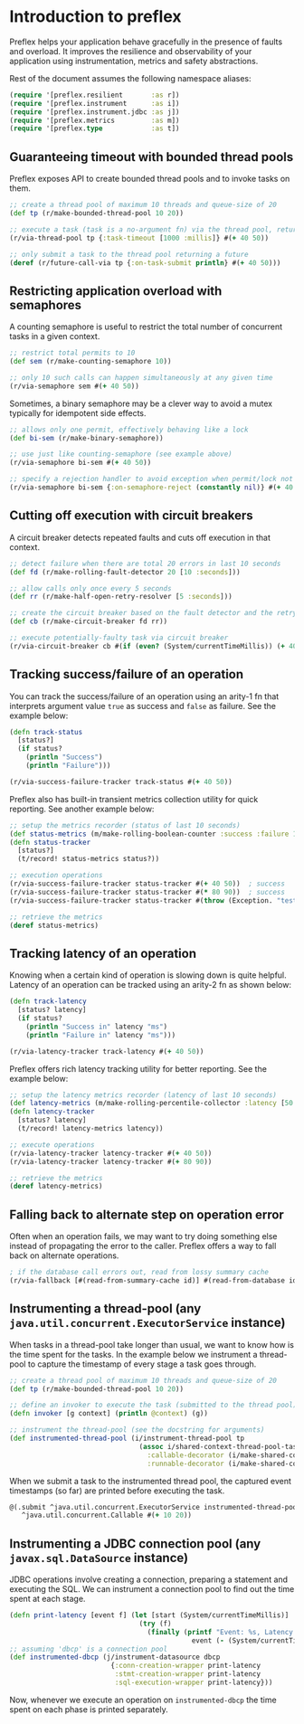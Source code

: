 # Introduction to preflex

<!---
TODO: write [great documentation](http://jacobian.org/writing/what-to-write/)
-->

Preflex helps your application behave gracefully in the presence of faults and overload. It improves the resilience
and observability of your application using instrumentation, metrics and safety abstractions.

Rest of the document assumes the following namespace aliases:

```clojure
(require '[preflex.resilient       :as r])
(require '[preflex.instrument      :as i])
(require '[preflex.instrument.jdbc :as j])
(require '[preflex.metrics         :as m])
(require '[preflex.type            :as t])
```


## Guaranteeing timeout with bounded thread pools

Preflex exposes API to create bounded thread pools and to invoke tasks on them.

```clojure
;; create a thread pool of maximum 10 threads and queue-size of 20
(def tp (r/make-bounded-thread-pool 10 20))

;; execute a task (task is a no-argument fn) via the thread pool, returning task result
(r/via-thread-pool tp {:task-timeout [1000 :millis]} #(+ 40 50))

;; only submit a task to the thread pool returning a future
(deref (r/future-call-via tp {:on-task-submit println} #(+ 40 50)))
```


## Restricting application overload with semaphores

A counting semaphore is useful to restrict the total number of concurrent tasks in a given context.

```clojure
;; restrict total permits to 10
(def sem (r/make-counting-semaphore 10))

;; only 10 such calls can happen simultaneously at any given time
(r/via-semaphore sem #(+ 40 50))
```

Sometimes, a binary semaphore may be a clever way to avoid a mutex typically for idempotent side effects.

```clojure
;; allows only one permit, effectively behaving like a lock
(def bi-sem (r/make-binary-semaphore))

;; use just like counting-semaphore (see example above)
(r/via-semaphore bi-sem #(+ 40 50))

;; specify a rejection handler to avoid exception when permit/lock not acquired
(r/via-semaphore bi-sem {:on-semaphore-reject (constantly nil)} #(+ 40 50))
```


## Cutting off execution with circuit breakers

A circuit breaker detects repeated faults and cuts off execution in that context.

```clojure
;; detect failure when there are total 20 errors in last 10 seconds
(def fd (r/make-rolling-fault-detector 20 [10 :seconds]))

;; allow calls only once every 5 seconds
(def rr (r/make-half-open-retry-resolver [5 :seconds]))

;; create the circuit breaker based on the fault detector and the retry resolver
(def cb (r/make-circuit-breaker fd rr))

;; execute potentially-faulty task via circuit breaker
(r/via-circuit-breaker cb #(if (even? (System/currentTimeMillis)) (+ 40 50) (throw (Exception. "test"))))
```


## Tracking success/failure of an operation

You can track the success/failure of an operation using an arity-1 fn that interprets argument value `true` as success
and `false` as failure. See the example below:

```clojure
(defn track-status
  [status?]
  (if status?
    (println "Success")
    (println "Failure")))

(r/via-success-failure-tracker track-status #(+ 40 50))
```

Preflex also has built-in transient metrics collection utility for quick reporting. See another example below:

```clojure
;; setup the metrics recorder (status of last 10 seconds)
(def status-metrics (m/make-rolling-boolean-counter :success :failure 10))
(defn status-tracker
  [status?]
  (t/record! status-metrics status?))

;; execution operations
(r/via-success-failure-tracker status-tracker #(+ 40 50))  ; success
(r/via-success-failure-tracker status-tracker #(* 80 90))  ; success
(r/via-success-failure-tracker status-tracker #(throw (Exception. "test")))  ; failure

;; retrieve the metrics
(deref status-metrics)
```


## Tracking latency of an operation

Knowing when a certain kind of operation is slowing down is quite helpful. Latency of an operation can be tracked
using an arity-2 fn as shown below:

```clojure
(defn track-latency
  [status? latency]
  (if status?
    (println "Success in" latency "ms")
    (println "Failure in" latency "ms")))

(r/via-latency-tracker track-latency #(+ 40 50))
```

Preflex offers rich latency tracking utility for better reporting. See the example below:

```clojure
;; setup the latency metrics recorder (latency of last 10 seconds)
(def latency-metrics (m/make-rolling-percentile-collector :latency [50 90 95 99 99.5] 10))
(defn latency-tracker
  [status? latency]
  (t/record! latency-metrics latency))

;; execute operations
(r/via-latency-tracker latency-tracker #(+ 40 50))
(r/via-latency-tracker latency-tracker #(+ 80 90))

;; retrieve the metrics
(deref latency-metrics)
```


## Falling back to alternate step on operation error

Often when an operation fails, we may want to try doing something else instead of propagating the error to the caller.
Preflex offers a way to fall back on alternate operations.

```clojure
; if the database call errors out, read from lossy summary cache
(r/via-fallback [#(read-from-summary-cache id)] #(read-from-database id))
```


## Instrumenting a thread-pool (any `java.util.concurrent.ExecutorService` instance)

When tasks in a thread-pool take longer than usual, we want to know how is the time spent for the tasks. In the example
below we instrument a thread-pool to capture the timestamp of every stage a task goes through.

```clojure
;; create a thread pool of maximum 10 threads and queue-size of 20
(def tp (r/make-bounded-thread-pool 10 20))

;; define an invoker to execute the task (submitted to the thread pool) as a no-arg fn
(defn invoker [g context] (println @context) (g))

;; instrument the thread-pool (see the docstring for arguments)
(def instrumented-thread-pool (i/instrument-thread-pool tp
                                (assoc i/shared-context-thread-pool-task-wrappers-millis
                                  :callable-decorator (i/make-shared-context-callable-decorator invoker)
                                  :runnable-decorator (i/make-shared-context-runnable-decorator invoker))))
```

When we submit a task to the instrumented thread pool, the captured event timestamps (so far) are printed before
executing the task.

```clojure
@(.submit ^java.util.concurrent.ExecutorService instrumented-thread-pool
   ^java.util.concurrent.Callable #(+ 10 20))
```


## Instrumenting a JDBC connection pool (any `javax.sql.DataSource` instance)

JDBC operations involve creating a connection, preparing a statement and executing the SQL. We can instrument a
connection pool to find out the time spent at each stage.

```clojure
(defn print-latency [event f] (let [start (System/currentTimeMillis)]
                                (try (f)
                                  (finally (printf "Event: %s, Latency: %d millis"
                                             event (- (System/currentTimeMillis) start))))))
;; assuming 'dbcp' is a connection pool
(def instrumented-dbcp (j/instrument-datasource dbcp
                         {:conn-creation-wrapper print-latency
                          :stmt-creation-wrapper print-latency
                          :sql-execution-wrapper print-latency}))
```

Now, whenever we execute an operation on `instrumented-dbcp` the time spent on each phase is printed separately.